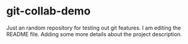 # git-collab-demo
Just an random repository for testing out git features.
I am editing the README file. Adding some more details about the project description.
